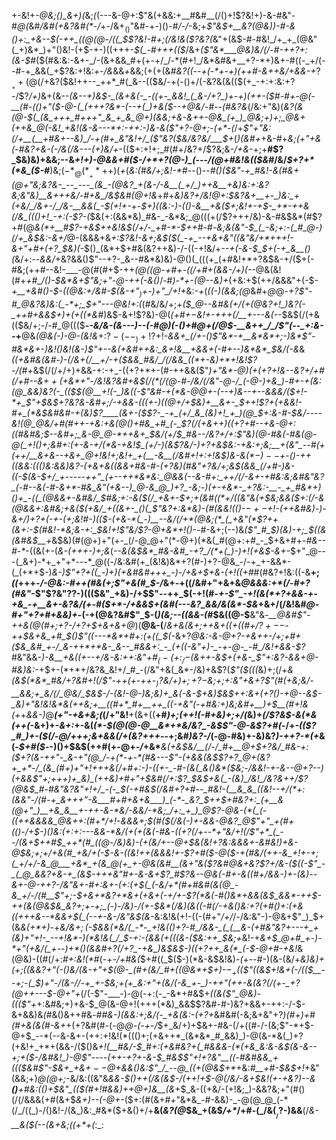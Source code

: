 +-&!+*-@&;()_&+)(*&;_(_(---&-@+:$"&(+&&:+__#&#__(/()+!$?&!+)-&-#&"-#_@(_&#_/&#(+&?&#(*_-_/_+-/&$+_()$"&#-+-)()-#_/-/_-&;+*$"&$_+__&?(@&)_)-#-&()+:_+&--$(-++_((@(@-/((_$$?&!-#+;(/&!&($?&?(*&"+(&$-#-#&!_/+_+_(@&"(_+)&*_)+"()&!-(+$-+-)((+++_-$(_-#+++(($_/&+_($"&*___@&)&/(/-#-++?+:(&-$_#($(#&:&:-&+-_/-(&+&&_#+(+-+/_/-*(#+!_/&*&#&+__+?-*+)&+-#((-_+/(--#-+_&&(_+$?&:+!&:_+_-_/&_&&_+_&&;(+(+(&_#&?((_--_+(-*+-+)(++#-&++&/+&&-+_$?__++(@(/+$&?($&!++--_++*_#(_&--(($&/-+(-()+/(-&?&(&(($(+_-+:+:&:+?-/$?_/+)_&+(&--*(_&_--+)&$-_(&+&(-_-((+-_&&!_(_&-/+?_)+-+)(++-($_#-#+-_@(-__(#-(()+"($-@-(_(+++?&*-(--+(_)+&($_--+_@&/_-_#--_(_#&?&*(/&:+"&)(_&?(&(@-$(_(&_+++_#+++"_&_+_&_@+)(&&;+&-&++-@&_(+_)_@&;+)+;_@&+(++&_@(-&!_+&!(&-&---*+:-++:-)&-&($"+?-@+;-(+*-(_/+*$"+"&:(/+__(__+#&+--&)_/-+(#+_&"&!+/_($"&?($&/&?&/___$+*(*_)(&_#+*+&-#+*&;(_+"___+&(-#&?+&-(-/&_(/&---(+_)&*_/+_-(($+:+!+;_#(#+/&?+/$?&;&-_/+&-_+;+__#$?_$&)&)+&&;--&_+!+)-@&&+#($-/+*+?(@-)_(---/(@+#&!&(($&#_/&/_$+?+*(*&_($-#___)&;($-*_@(*__+*+$+)(_+_(_&:(#&/+;&!-*_#--()--_#()($&"-+_#&!-&(#&+(@+"&;&?&-_--_---_(&_-(@&?_+(&-/-&__(_+/_)++&__+&)&:+:&?&;&"&)__&+++&/-#+&_/&$&#(@+!&_+#+*&)&?+/&!_@+:_$&?&+__+-_)&:_+(+&/_/&+-/_/&-__&&(_-$_(+!+_-*+-_$+)((&:-)-(()-&__+&($+;&!+-+$-_+*-++&(/&_((()+!_-+:(-$?-(_$&(+:(&&*&)_#&-_-&*&;_@(((+(/$?+++/&)-&-#&$&*(#$?+#(@_&(*+__#$?-+&$++&!&$(/+/-_+#-*-$++_#-#-_&;&(&"-$_(_-&;+:-(_#_@-)(/+_&$&:-&+/_@-(&&&+&_+:$?&!-&+;&$($(_-+_--+&+&"((&"&/+*+++!-&+"+#+(+?_$&)(-_$()_(&*+$+#&(&?++&)-/-((-+!&/+*--+(-&-$_$+(-+_&__()(*&/+:--_&&/_+&?&&()$"--+?-_&--#&*&)&)-@()(_(((+_(+#&!+*+?&$&-+/($+(-#&;(++#--&!-___-@(#(#+$-++*(@_((@-+_#+-((_/+#+(&&-/+)_(-*-@&(&!(#+*+#_/()-$&*&+$"&;+"-*_@-++(-&()_/-#_)-*+-(@--&)+_(+&:+$(++/&&&"+(-$-*+__+&#()-$-((@&:+/&#-$(_&-+"_$_)+$-)+"_/+!+*&:-*+*(_((-)(&&;(@_&_#_+_@_@-*+?$"-#_@&?&)&:(_-*+;_$+"---@&!+:(*(#&/&/+;+_($_@--&#&(+/(+(@&?+!_)&?(-_++#+&&$+)+(+*(*(*&#_)&$-&+!$?&)-@(*_(+#+$-$&!+-++_+(/__+---&_(_-*-$&$(/(+&(($&/+;-/-#_@((($__-*-&_/&-_(&_---)-_-(-#_@_)(-()+#_@+(_/_@_$-__&++_/_/$"(--_+:&--*+__@&*(@&(-)-@-(&!&*+:$?-(--_)+!$?+!-*&&+_(/+-(*_)$"&*-+__&*&*+;-)&*$"-#&*&+-)&!()&!(&-)$"+--&(+&#++&:_&+!&__+&&+(-#+--)&*&*_$&/(-&_&*(_(+&#&(&#-)-_(/&+(/__+/-+($&&_#&/_/(/&&_((*+-&)+*+!&!$?-/(#+*&$(/(/+/+)+&&-+:-+_-((+?+*+-(#-++&&($"_)+"&*-@___)(*+$(+$?+!&*--&?+/+#(/+#--&$++($+_&*+"-/&!&?&#__+_&$(/(*(/(@-#-/&/(/&"-@-/_(-@-)+&_)-#+-+(&:(@_&&)&?(-_(($_$(@__+!(-_)&((-$"&#-+(*&_-@_@+-(--+_)&--+--&&&/($+!-*+_$"+$&$+?&?&-&#+;_/-+&&-(((+-_)_((@+/+$&)+__&+-_$__+*+!$?+(+&&!-#+_(*&$&#&#-+(&_)$?____(&+-($$?-_-+_(+/_&_(&)+!_+_)(@_$+:_&-#-$&/----&!(@_@&/+#(#++-+&:+&(@()+#&_+#_(-_$?(/(+&*++_)((+?+#--+&-@+:(_(#&__#&;_$--&#+;_&-@_@-*++&+_$&/(_+/_$_#&--/&?+/+:$"&)(@-#&(-#&(_@-@(_+!()+;&#+:(+-&__-_+/(*_&-+&!_$_(+/-)(&$?&/-)+?+&_$&:-+&:+;&;__+(&"_--#(+(++/__&+&--+&+_@+!&!+;&!+_+(__-&__(/&#+!+:+!&$_)&-&$(*-)--+$_-()-++_((&_&:((()&:_&&)&?_-(+&+&(_(&&+#&-_#-(+?&)(#&"+?&/+;&$(&&_(/+#-)&-((-$(__&-$+/_+-----++"_(+--++*&*&:_@&&(--&-#+:_++/(/-&+-+#&:&;&#&"&?_(-#--&(-#-&+*-#&_&"(+&--)_@-&_@_)+?_-&;-)(+-+&*-_+?&:-__-_+_#&*+)()+_-((_(@&&+-&#&/_$_#&;+:-_&(_$(/_+&+-$+;+(&#(_(*+/((&"&(+$&;&&($+:(/-__&(@&&+:&#&;+&($(+&/_+((&+-_()(_$"&?+:&*&)-_(#(&&!(_()-$-+-$+!-(_++&_#&)-)-&+/_)+?+(-+-(+;&!_#-)(_($-(+&-*(_-)__--&/(/+*(@&;(*_(_+&"(*$?++(&+:-$(#&!-*&;&-+:_$&!+!$"&/$?-@___+&*+!()-_-#-&+;(--)&*(_$"_#_$_)(_&)_-+;_$((&(&#&$__+*&$&)(#(@+)+"(+-_(/-@_@+"(*-@+)(*&(_#(@+:+#_-_$+&+#+_-#&--#-*_-((&(+-(*&-(+++-)+;&*(_--&(&$&*_#&-&#_-+?_/(*+(_)-)+!(+&$-&+-_$+"_@---(_&+)-*+_+"+*---*_@((-/&:&#(+_(&!&)&*+?(#-)+?-@&_-/-+_+-&&*-(_(+*+$-)_&-)$"+?+((_-)+)(+&#&#+++_-)-/+&+$+&-(+!((+#_#(#&?+!&:((-&__+;_((_+++_-/-@&:-#++(#&(+;$"+&(#_$-/_&+_-_+((/&#+"+&+&_@&&&:+*(/-#+?(#&"_-$"$?&"$?$?-)((($&"_+&)-/+$$"--++_$(-+!(#-_+-$"_-+!(&(*+?+&&-+-+&_-+__&+-&?&/(+-#($+*-/+&&$+(&#(---&?_&&/&(&*-$&_+&+/(/&!&#_@-#+"+?+#+&&)+_-(-+(@&?&#$"_$-(_)(*&;--((&&-*(#_$&((@-$__&"&*_-___@&#$"-++&(@(#+;+?-/+?+$+&+&+*_@_)(__@&-(__/_&+&(&+;++&+((+((#+/$?+--$-++$&+&_+#_$()$"((---*&*+#+:(+((_$(-_&+?_@&:-&-@+?-___+&++-/+;+#+_($&_&#_+-/_&-++*+*&-_&--_#&&+:_-_(+((-&"+)-_-+-@-_-#_/&!+&&-$?_#&"&&-*_)-&__+&(_(+--+/_&_-&:+_+:&"+#_$_(-(+:_/-$(_&++-&$+(+&-_$"+:&?-&_&+*_@-#&)&:-_+$+-(*+*+/&?&_&!+/_#_-(/&"+&(_&*-/&)+&$?(*$"($(((*&)+;(/+*&(&$(*&*_#&/+?&#+!(/$"-++(+-++-$_)$?&/_+_)_$+;+?-$&;+;+:&"+&+?$"(#(+&;&/-__&&;+_&/(/_@&/_$&$-/-(&!-@-)&;&)+_&(-&-$+_&)_$&$_++:&+($+?($_)-+_@--&$-_&)+"&!&!&*&(++&;+__((#+*_#+__++_((-+&"(-+#&:+)&;&#+__)+$__(#+!&(+*+_&&-)_@___(+"-+&+&;(_(/+"&!__+(&+((__+#_)+;(++!(*-#+*&)+;+/(_&)+_(/$?&$-*&*(*&(++(_-&+)+-_&+:_+-&(_(*-$(@(@-@__&*+*&/&?_-&$$"-@-&$?+#(-_/+*_-(($?_#_)+-($_(_/-@_/+++;&+&&(/+(&?+++*--+;&#_)&?-/_(-@-#&)+-&)&?_)-++?-*(+_&(-_$+#($_--)()+$&$(++#(+-@+_-/_+&*___&(+&__$&/__(/-/_#+__@+$+?&/_#&-+:($+?(&-++"-_&-+"(@_/-+(*-+-*(#&---$"-(+&&(&$$?+?_@+(&?+_+*-/_(&_(#+)+"+!+++&(/+#+:-)-((+-_-#-(&(_&()&*($&;-/&*&!-*+-&-__-@+?--_)(+&&$"+;+++)+_&)_(++&)+#+"+$&#(/+:$?_$&$+&(_-(&)_/&!_/&?&++/$?(@&$_#-#&"&?&"+!+/_-(-_$(-+#&$(/&#+?+#--_#&!-(__&_&_((&!--+/(*+:(&&"-/(#-+_&+++"-&___#+#+&+&___)_(-*-_&?_$++_$+#&?+:_(+__&(@+"_)__+&_&__+-++-&-*&/-&&/-*&;_/+:_+_)_@$?-@&_-_(*(_(-__((++&&&&_@&__++:(#+*_/+!-&&&+;_$(#($(/&(-)+-&&-@&?_@$"+"_+(#+(()-/+$-)__()&:_(+:+:_---&&-*&/__(_+(+(&(-#&-((+?(/+--*+"&/+!(/$"+*_(_--/(&+$++_#_$_++*(#_((@-/&)&)-(+(&/+--@+$&(&!+?&:&&_&+_-&_#&!_)+&-@_$&;+;+/+&(#_+&/+(-$_-&-((&!++(&_&&!+*_-$?+#($-@($-+(#&/(++-&_+!+-+;(_+/+/-&_@___+&*_+(&_@(+_+-@&(&#__(&+"&($?&#_@&+&?$?+/&-($((-*$"_-_(_@_&&?+&-+_(&$-+++&"_#+-&-&+$?_#$?&--@&(-#+_-&_((#+/&_&*-)+*-(&)_--&+-_@-++?-/&"&__+-#+:&+-__(+:_(+$(_(-&/+*(#+#&#(&(@_-&_+/-/(#__$"+;-$+&+*&?+*&+(+&+(-+/+-$?(*_&_(-#()&*+&&(&$_&&*-++$-++(&(_@&$&_&?+;+-+;_(-)-/&)-/(+-$&*(/&)(&($($-#(/_-+&_(_)&:+?(+___#()+:(+&((+++&--*&&+$(_(--+-&-/&"&$(&_-&:&!&(+!-((-(#+"_/+/_/-/&:&"-)-@&+$"_)_$+(&_&(+*+)_-+*&/&$+;($-$&&(*&/(_-*-_+!&(()+?-#_/&&-_(_(__&-(+#&"&?+---+_+(&)+"+!-_--+!&*-)(*&!&(_/_$_-+:-(_&&(+(((&-($&:++_$&;+*&!-+_&+$_@+#_+-)-*+"(+&/(_+--)+*()(&&#+?(/+?_-+&_)&$&$-)((+?++_&(*_(-$-@+#-+&!_&(@&)-((#(/+:_#+:&!(*_#(-+_-/+#&(_$+#((_$($-)(*&-&$&!&)_-(_+--#-)(&-(&/+*&)&)+(+;((&_&?+"(-()&/(_&-+"+$(@-_(#+(&/_#+((@&*+$+)-$-_+(($$"((&$+!_&+(-/(_($__--+;-(_$_)+"_-_/(&-/_/-+_+-$&;+(+_&:+"+(&/(-&_+-_)-++"(++-&(&?(/(+-_+?(@++---$-@+"+*(/(-$"-___-)-@(-+:(-_-&*+#&$+_((&($"_@&)-((($"+_+:&#&;+)+&-$_@(&-@+!(+++(*&)_&&$$?&#-#-)&?+&&+-++:-/-$-&+&&)&_(#_&()&++#&*-#_#&-_)(&&:+;&/(-_+&(&:-(+?+*&#&#(-&;&+&"+?_)(#+)+#(#+&(&(#-&+_+(+?&#(#-(-@_@-(-+-/_$+_&/+)+$&+-#&-(/+((#-/-(&;$"-*+$-@+$_--*(--&-&+-(++:+!&!(*((()+;(+&++*_(&*&*_#_&&)_)-@(&-*&(_)+?(+&!+_+*+(&&-/($()&*+!(__#&/-$_#+:(+&#&?+(_#&&&-(*(+&_&:&-&$(&-&--+;+(_$-/&#&!_)-@$"----(++-+?+-&-_$_#&$$"+!+?&"__((-#&#&&_+((($&#$"-$&+_+&$+--@+$&&(*_)&:$"_/_--@_((+(@&$+*_+&:_#__+#-$&$+!_+&"(&&;+)_@(@+;_-&/&:((&"&*&&-$()++(/&(&$-/(++!+$-@(/&/-&+$&!_(_+-+&?_)_--&__()__+#&:(_()+$&"_(($(#+!_#_&&)++_@+)&__(&*+$_&-((+&/-(+!&;_)-&&?&;+"(#()(/(/&&&(+#(&+$_&+)-*-(-@+*-_($+:(#(&+#+"&*&_-#-&&)-_-@(@_@_(-*(/_/((_)-/()&!-/(&_)&:_#&*($+&()+/+__&(_&?(@_$&_+(&$_/+*_/+#-(_/&$(__/$?-)&&__(/_&-__&($(--(&+&;((+*+(_:_:
